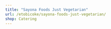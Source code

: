 ```yaml
---
title: "Sayona Foods Just Vegetarian"
url: /etobicoke/sayona-foods-just-vegetarian/
shop: Catering
---
```

